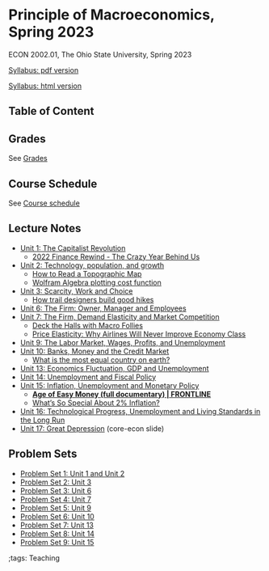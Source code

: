 # Principle of Macroeconomics, Spring 2023

ECON 2002.01, The Ohio State University, Spring 2023

[Syllabus: pdf version](pdf/PrincipleMacroSpring2023/syllabus/build/syllabus.pdf)

[Syllabus: html version](pdf/PrincipleMacroSpring2023/syllabus/syllabus.html)

## Table of Content

## Grades

See [Grades](pdf/PrincipleMacroSpring2023/syllabus/syllabus.html#grades1)

## Course Schedule

See [Course schedule](pdf/PrincipleMacroSpring2023/syllabus/syllabus.html#tentative-course-schedule1)

## Lecture Notes

- [Unit 1: The Capitalist Revolution](pdf/PrincipleMacroSpring2023/Unit1TheCapitalistRevolution/build/Unit1TheCapitalistRevolution.pdf)
    - [2022 Finance Rewind - The Crazy Year Behind Us](https://www.youtube.com/watch?v=E32v_bsasS8)
- [Unit 2: Technology, population, and growth](pdf/PrincipleMacroSpring2023/Unit2TechChangePopulationGrowth/build/Unit2TechChangePopulationGrowth.pdf)
    - [How to Read a Topographic Map](https://adventure.howstuffworks.com/outdoor-activities/hiking/how-to-read-a-topographic-map2.htm)
    - [Wolfram Algebra plotting cost function](https://www.wolframalpha.com/input?i=plot+c+%3D+L+%2B+2*R)
- [Unit 3: Scarcity, Work and Choice](pdf/PrincipleMacroSpring2023/Unit3Consumer/build/Unit3Consumer.pdf)
    - [How trail designers build good hikes](https://www.youtube.com/watch?v=oFIdIVngeYA)
- [Unit 6: The Firm: Owner, Manager and Employees](pdf/PrincipleMacroSpring2023/Unit6FirmLaborMarket/build/Unit6FirmLaborMarket.pdf)
- [Unit 7: The Firm, Demand Elasticity and Market Competition](pdf/PrincipleMacroSpring2023/Unit7FirmGoodMarket/build/Unit7FirmGoodMarket.pdf)
    - [Deck the Halls with Macro Follies](https://www.youtube.com/watch?v=7uKnd6IEiO0)
    - [Price Elasticity: Why Airlines Will Never Improve Economy Class](https://www.youtube.com/watch?v=Ll92ud6Nufw)
- [Unit 9: The Labor Market, Wages, Profits, and Unemployment](pdf/PrincipleMacroSpring2023/Unit9LaborMarket/build/Unit9LaborMarket.pdf)
- [Unit 10: Banks, Money and the Credit Market](pdf/PrincipleMacroSpring2023/Unit10CreditMarket/build/Unit10CreditMarket.pdf)
    - [What is the most equal country on earth?](https://www.youtube.com/watch?v=Zwn6fqbNRLo)
- [Unit 13: Economics Fluctuation, GDP and Unemployment](pdf/PrincipleMacroSpring2023/Unit13EconomicsFluctuation/build/Unit13EconomicsFluctuation.pdf)
- [Unit 14: Unemployment and Fiscal Policy](pdf/PrincipleMacroSpring2023/Unit14FiscalPolicy/build/Unit14FiscalPolicy.pdf)
- [Unit 15: Inflation, Unemployment and Monetary Policy](pdf/PrincipleMacroSpring2023/Unit15MonetaryPolicy/build/Unit15MonetaryPolicy.pdf)
    - **[Age of Easy Money (full documentary) | FRONTLINE](https://youtu.be/EpMLAQbSYAw)**
    - [What’s So Special About 2% Inflation?](https://youtu.be/UN-O6oNes0I)
- [Unit 16: Technological Progress, Unemployment and Living Standards in the Long Run](pdf/PrincipleMacroSpring2023/Unit16LongRunEconomy/build/Unit16LongRunEconomy.pdf)
- [Unit 17: Great Depression](pdf/PrincipleMacroSpring2023/Unit17GreatDepression/Unit-17-The-Great-Depression-1.0.pdf) (core-econ slide)

## Problem Sets

- [Problem Set 1: Unit 1 and Unit 2](pdf/PrincipleMacroSpring2023/ProblemSets/Unit1Unit2PS/Final/Unit1Unit2PS.pdf)
- [Problem Set 2: Unit 3](pdf/PrincipleMacroSpring2023/ProblemSets/Unit3PS/Final/Unit3PS.pdf)
- [Problem Set 3: Unit 6](pdf/PrincipleMacroSpring2023/ProblemSets/Unit6PS/Final/Unit6PS.pdf)
- [Problem Set 4: Unit 7](pdf/PrincipleMacroSpring2023/ProblemSets/Unit7PS/Final/Unit7PS.pdf)
- [Problem Set 5: Unit 9](pdf/PrincipleMacroSpring2023/ProblemSets/Unit9PS/Final/Unit9PS.pdf)
- [Problem Set 6: Unit 10](pdf/PrincipleMacroSpring2023/ProblemSets/Unit10PS/Final/Unit10PS.pdf)
- [Problem Set 7: Unit 13](pdf/PrincipleMacroSpring2023/ProblemSets/Unit13PS/Final/Unit13PS.pdf)
- [Problem Set 8: Unit 14](pdf/PrincipleMacroSpring2023/ProblemSets/Unit14PS/Final/Unit14PS.pdf)
- [Problem Set 9: Unit 15](pdf/PrincipleMacroSpring2023/ProblemSets/Unit15PS/Final/Unit15PS.pdf)

;tags: Teaching

